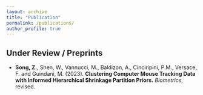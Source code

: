 ```yaml
---
layout: archive
title: "Publication"
permalink: /publications/
author_profile: true
---
```


## Under Review / Preprints
- **Song, Z.**, Shen, W., Vannucci, M., Baldizon, A., Cinciripini, P.M., Versace, F. and Guindani, M. (2023). **Clustering Computer Mouse Tracking Data with Informed Hierarchical Shrinkage Partition Priors.** *Biometrics*, revised.
